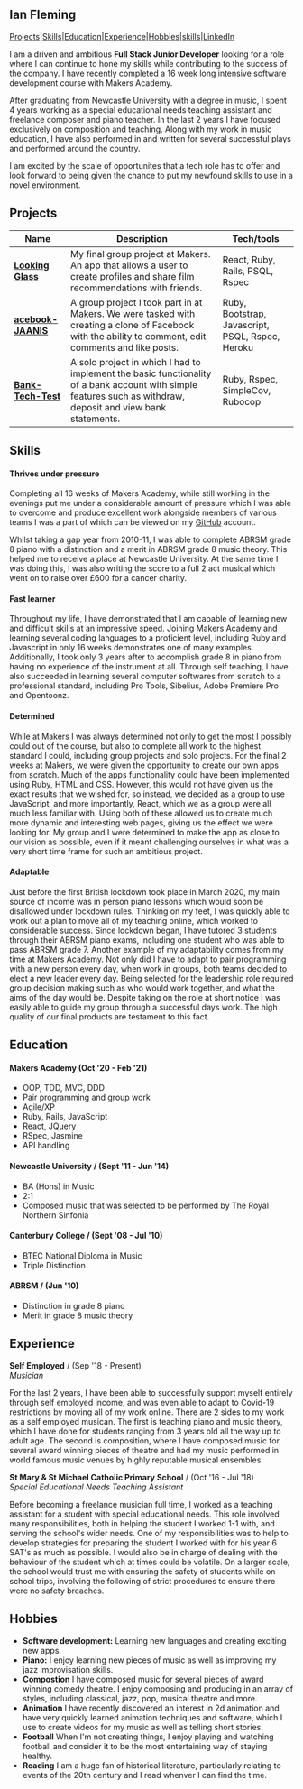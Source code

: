 ## Ian Fleming

[Projects](#Projects)|[Skills](#Skills)|[Education](#Education)|[Experience](#Experience)|[Hobbies](#Hobbies)|[skills](#Skills)|[LinkedIn](https://www.linkedin.com/in/ian-fleming-a42999111/)

I am a driven and ambitious **Full Stack Junior Developer** looking for a role where I can continue to hone my skills while contributing to the success of the company. I have recently completed a 16 week long intensive software development course with Makers Academy.

After graduating from Newcastle University with a degree in music, I spent 4 years working as a special educational needs teaching assistant and freelance composer and piano teacher. In the last 2 years I have focused exclusively on composition and teaching. Along with my work in music education, I have also performed in and written for several successful plays and performed around the country.

I am excited by the scale of opportunites that a tech role has to offer and look forward to being given the chance to put my newfound skills to use in a novel environment. 

## Projects

| Name                         | Description       | Tech/tools        |
| ---------------------------- | ----------------- | ----------------- |
| [**Looking Glass**](https://github.com/iantfleming/looking_glass_final_project)            | My final group project at Makers. An app that allows a user to create profiles and share film recommendations with friends. | React, Ruby, Rails, PSQL, Rspec |
| [**acebook-JAANIS**](https://github.com/iantfleming/acebook-JAANIS) | A group project I took part in at Makers. We were tasked with creating a clone of Facebook with the ability to comment, edit comments and like posts.  | Ruby, Bootstrap, Javascript, PSQL, Rspec, Heroku             |
[**Bank-Tech-Test**](https://github.com/iantfleming/Bank-Tech-Test)   | A solo project in which I had to implement the basic functionality of a bank account with simple features such as withdraw, deposit and view bank statements. | Ruby, Rspec, SimpleCov, Rubocop 

## Skills

#### Thrives under pressure
Completing all 16 weeks of Makers Academy, while still working in the evenings put me under a considerable amount of pressure which I was able to overcome and produce excellent work alongside members of various teams I was a part of which can be viewed on my [GitHub](https://github.com/iantfleming) account.

Whilst taking a gap year from 2010-11, I was able to complete ABRSM grade 8 piano with a distinction and a merit in ABRSM grade 8 music theory. This helped me to receive a place at Newcastle University. At the same time I was doing this, I was also writing the score to a full 2 act musical which went on to raise over £600 for a cancer charity.

#### Fast learner

Throughout my life, I have demonstrated that I am capable of learning new and difficult skills at an impressive speed. Joining Makers Academy and learning several coding languages to a proficient level, including Ruby and Javascript in only 16 weeks demonstrates one of many examples. Additionally, I took only 3 years after to accomplish grade 8 in piano from having no experience of the instrument at all. Through self teaching, I have also succeeded in learning several computer softwares from scratch to a professional standard, including Pro Tools, Sibelius, Adobe Premiere Pro and Opentoonz. 

#### Determined

While at Makers I was always determined not only to get the most I possibly could out of the course, but also to complete all work to the highest standard I could, including group projects and solo projects. For the final 2 weeks at Makers, we were given the opportunity to create our own apps from scratch. Much of the apps functionality could have been implemented using Ruby, HTML and CSS. However, this would not have given us the exact results that we wished for, so instead, we decided as a group to use JavaScript, and more importantly, React, which we as a group were all much less familiar with. Using both of these allowed us to create much more dynamic and interesting web pages, giving us the effect we were looking for. My group and I were determined to make the app as close to our vision as possible, even if it meant challenging ourselves in what was a very short time frame for such an ambitious project.

#### Adaptable
Just before the first British lockdown took place in March 2020, my main source of income was in person piano lessons which would soon be disallowed under lockdown rules. Thinking on my feet, I was quickly able to work out a plan to move all of my teaching online, which worked to considerable success. Since lockdown began, I have tutored 3 students through their ABRSM piano exams, including one student who was able to pass ABRSM grade 7. Another example of my adaptability comes from my time at Makers Academy. Not only did I have to adapt to pair programming with a new person every day, when work in groups, both teams decided to elect a new leader every day. Being selected for the leadership role required group decision making such as who would work together, and what the aims of the day would be. Despite taking on the role at short notice I was easily able to guide my group through a successful days work. The high quality of our final products are testament to this fact.

## Education

#### Makers Academy (Oct '20 - Feb '21)

- OOP, TDD, MVC, DDD
- Pair programming and group work
- Agile/XP
- Ruby, Rails, JavaScript
- React, JQuery
- RSpec, Jasmine
- API handling

#### Newcastle University / (Sept '11 - Jun '14)

- BA (Hons) in Music
- 2:1
- Composed music that was selected to be performed by The Royal Northern Sinfonia

#### Canterbury College / (Sept '08 - Jul '10)

- BTEC National Diploma in Music
- Triple Distinction

#### ABRSM / (Jun '10)

- Distinction in grade 8 piano
- Merit in grade 8 music theory

## Experience

**Self Employed** / (Sep '18 - Present)  
_Musician_

For the last 2 years, I have been able to successfully support myself entirely through self employed income, and was even able to adapt to Covid-19 restrictions by moving all of my work online. There are 2 sides to my work as a self employed musican. The first is teaching piano and music theory, which I have done for students ranging from 3 years old all the way up to adult age. The second is composition, where I have composed music for several award winning pieces of theatre and had my music performed in world famous music venues by highly reputable musical ensembles.

**St Mary & St Michael Catholic Primary School** / (Oct '16 - Jul '18)  
_Special Educational Needs Teaching Assistant_

Before becoming a freelance musician full time, I worked as a teaching assistant for a student with special educational needs. This role involved many responsibilities, both in helping the student I worked 1-1 with, and serving the school's wider needs. One of my responsibilities was to help to develop strategies for preparing the student I worked with for his year 6 SAT's as much as possible. I would also be in charge of dealing with the behaviour of the student which at times could be volatile. On a larger scale, the school would trust me with ensuring the safety of students while on school trips, involving the following of strict procedures to ensure there were no safety breaches. 

## Hobbies
- **Software development:** Learning new languages and creating exciting new apps.
- **Piano:** I enjoy learning new pieces of music as well as improving my jazz improvisation skills.
- **Compostion** I have composed music for several pieces of award winning comedy theatre. I enjoy composing and producing in an array of styles, including classical, jazz, pop, musical theatre and more.
- **Animation** I have recently discovered an interest in 2d animation and have very quickly learned animation techniques and software, which I use to create videos for my music as well as telling short stories.
- **Football** When I'm not creating things, I enjoy playing and watching football and consider it to be the most entertaining way of staying healthy.
- **Reading** I am a huge fan of historical literature, particularly relating to events of the 20th century and I read whenver I can find the time.
